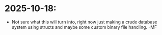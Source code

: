 # 2025-10-18:
- Not sure what this will turn into, right now just making a crude database system using structs and maybe some custom binary file handling. -MF 
